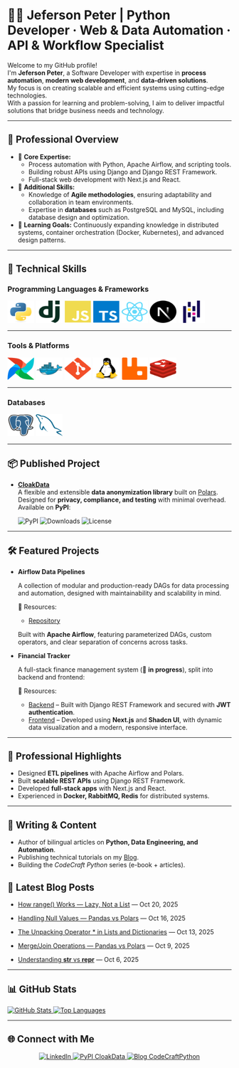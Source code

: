 # 👨‍💻 Jeferson Peter | Python Developer · Web & Data Automation · API & Workflow Specialist

Welcome to my GitHub profile!  
I'm **Jeferson Peter**, a Software Developer with expertise in **process automation**, **modern web development**, and **data-driven solutions**.  
My focus is on creating scalable and efficient systems using cutting-edge technologies.  
With a passion for learning and problem-solving, I aim to deliver impactful solutions that bridge business needs and technology.

---

## 💼 Professional Overview

- 🔧 **Core Expertise:**
  - Process automation with Python, Apache Airflow, and scripting tools.
  - Building robust APIs using Django and Django REST Framework.
  - Full-stack web development with Next.js and React.
- 🌟 **Additional Skills:**
  - Knowledge of **Agile methodologies**, ensuring adaptability and collaboration in team environments.
  - Expertise in **databases** such as PostgreSQL and MySQL, including database design and optimization.
- 📖 **Learning Goals:** Continuously expanding knowledge in distributed systems, container orchestration (Docker, Kubernetes), and advanced design patterns.

---

## 🚀 Technical Skills

### **Programming Languages & Frameworks**
<div style="display: inline_block">
  <img src="https://raw.githubusercontent.com/devicons/devicon/master/icons/python/python-original.svg" alt="Python" height="50" width="60">
  <img src="https://raw.githubusercontent.com/devicons/devicon/master/icons/django/django-plain.svg" alt="Django" height="50" width="60">
  <img src="https://raw.githubusercontent.com/devicons/devicon/master/icons/javascript/javascript-plain.svg" alt="JavaScript" height="50" width="60">
  <img src="https://raw.githubusercontent.com/devicons/devicon/master/icons/typescript/typescript-plain.svg" alt="TypeScript" height="50" width="60">
  <img src="https://raw.githubusercontent.com/devicons/devicon/master/icons/react/react-original.svg" alt="React" height="50" width="60">
  <img src="https://raw.githubusercontent.com/devicons/devicon/master/icons/nextjs/nextjs-original.svg" alt="NextJS" height="50" width="60">
  <img src="https://raw.githubusercontent.com/devicons/devicon/master/icons/pandas/pandas-original.svg" alt="Pandas" height="50" width="60">
</div>

---

### **Tools & Platforms**
<div style="display: inline_block">
  <img src="https://raw.githubusercontent.com/devicons/devicon/master/icons/apacheairflow/apacheairflow-original.svg" alt="Apache Airflow" height="50" width="60">
  <img src="https://raw.githubusercontent.com/devicons/devicon/master/icons/docker/docker-original.svg" alt="Docker" height="50" width="60">
  <img src="https://raw.githubusercontent.com/devicons/devicon/master/icons/git/git-original.svg" alt="Git" height="50" width="60">
  <img src="https://raw.githubusercontent.com/devicons/devicon/master/icons/linux/linux-original.svg" alt="Linux" height="50" width="60">
  <img src="https://raw.githubusercontent.com/devicons/devicon/master/icons/rabbitmq/rabbitmq-original.svg" alt="RabbitMQ" height="50" width="60">
  <img src="https://raw.githubusercontent.com/devicons/devicon/master/icons/redis/redis-original.svg" alt="Redis" height="50" width="60">
</div>

---

### **Databases**
<div style="display: inline_block">
  <img src="https://raw.githubusercontent.com/devicons/devicon/master/icons/postgresql/postgresql-original.svg" alt="PostgreSQL" height="50" width="60">
  <img src="https://raw.githubusercontent.com/devicons/devicon/master/icons/mysql/mysql-original.svg" alt="MySQL" height="50" width="60">
</div>

---

## 📦 Published Project

- [**CloakData**](https://pypi.org/project/cloakdata/)  
  A flexible and extensible **data anonymization library** built on [Polars](https://pola.rs/).  
  Designed for **privacy, compliance, and testing** with minimal overhead.  
  Available on **PyPI**:  

  ![PyPI](https://img.shields.io/pypi/v/cloakdata?style=flat-square) 
  ![Downloads](https://img.shields.io/pypi/dm/cloakdata?style=flat-square) 
  ![License](https://img.shields.io/github/license/Jeferson-Peter/cloakdata?style=flat-square)

---

## 🛠️ Featured Projects

- **Airflow Data Pipelines**
  
  A collection of modular and production-ready DAGs for data processing and automation, designed with maintainability and scalability in mind.

  🔗 Resources:  
  - [Repository](https://github.com/Jeferson-Peter/airflow)

  Built with **Apache Airflow**, featuring parameterized DAGs, custom operators, and clear separation of concerns across tasks.

- **Financial Tracker**
  
  A full-stack finance management system (🚧 **in progress**), split into backend and frontend:

  🔗 Resources:  
  - [Backend](https://github.com/Jeferson-Peter/financial-tracker-api) – Built with Django REST Framework and secured with **JWT authentication**.  
  - [Frontend](https://github.com/Jeferson-Peter/financial-tracker-ui) – Developed using **Next.js** and **Shadcn UI**, with dynamic data visualization and a modern, responsive interface.

---

## 🌟 Professional Highlights

- Designed **ETL pipelines** with Apache Airflow and Polars.  
- Built **scalable REST APIs** using Django REST Framework.  
- Developed **full-stack apps** with Next.js and React.  
- Experienced in **Docker, RabbitMQ, Redis** for distributed systems.

---

## 📝 Writing & Content

- Author of bilingual articles on **Python, Data Engineering, and Automation**.  
- Publishing technical tutorials on my [Blog](https://www.codecraftpython.com).  
- Building the *CodeCraft Python* series (e-book + articles).

## 📰 Latest Blog Posts
<!-- BLOG-POST-LIST:START -->
- [How range() Works — Lazy, Not a List](https://codecraftpython.com/blog/how-range-works-lazy-not-a-list) — Oct 20, 2025

- [Handling Null Values — Pandas vs Polars](https://codecraftpython.com/blog/handling-null-values-pandas-vs-polars) — Oct 16, 2025

- [The Unpacking Operator * in Lists and Dictionaries](https://codecraftpython.com/blog/the-unpacking-operator-in-lists-and-dictionaries) — Oct 13, 2025

- [Merge/Join Operations — Pandas vs Polars](https://codecraftpython.com/blog/mergejoin-operations-pandas-vs-polars) — Oct 9, 2025

- [Understanding __str__ vs __repr__](https://codecraftpython.com/blog/understanding-__str__-vs-__repr) — Oct 6, 2025
<!-- BLOG-POST-LIST:END -->


---

## 📊 GitHub Stats
<a href="https://github.com/Jeferson-Peter">
  <img height="180em" src="https://github-readme-stats.vercel.app/api?username=Jeferson-Peter&show_icons=true&theme=radical&include_all_commits=true&count_private=true" alt="GitHub Stats"/>
</a>
<a href="https://github.com/Jeferson-Peter">
  <img height="180em" src="https://github-readme-stats.vercel.app/api/top-langs/?username=Jeferson-Peter&layout=compact&langs_count=10&theme=radical" alt="Top Languages"/>
</a>

---

## 🌐 Connect with Me

<p align="center">
  <a href="https://www.linkedin.com/in/jefersonpeter" target="_blank">
    <img alt="LinkedIn" src="https://img.shields.io/badge/LinkedIn-jefersonpeter-0A66C2?style=for-the-badge&logo=linkedin&logoColor=white">
  </a>
  <a href="https://pypi.org/project/cloakdata/" target="_blank">
    <img alt="PyPI CloakData" src="https://img.shields.io/badge/PyPI-CloakData-3775A9?style=for-the-badge&logo=pypi&logoColor=white">
  </a>
  <a href="https://www.codecraftpython.com" target="_blank">
    <img alt="Blog CodeCraftPython" src="https://img.shields.io/badge/Blog-CodeCraftPython-16a34a?style=for-the-badge&logo=mdbook&logoColor=white">
  </a>
</p>

